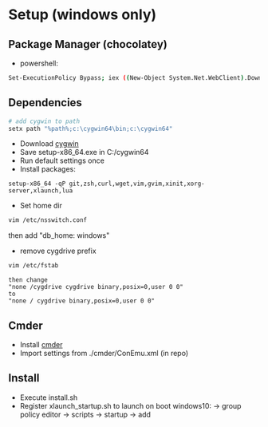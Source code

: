 # Setup (windows only)

## Package Manager (chocolatey)
- powershell:

```bash
Set-ExecutionPolicy Bypass; iex ((New-Object System.Net.WebClient).DownloadString('https://chocolatey.org/install.ps1'))
```

## Dependencies

```bash
# add cygwin to path
setx path "%path%;c:\cygwin64\bin;c:\cygwin64"
```

- Download [cygwin](https://www.cygwin.com/)
- Save setup-x86_64.exe in C:/cygwin64
- Run default settings once
- Install packages:
```
setup-x86_64 -qP git,zsh,curl,wget,vim,gvim,xinit,xorg-server,xlaunch,lua
```

- Set home dir
```bash
vim /etc/nsswitch.conf
```
then add "db_home: windows"

- remove cygdrive prefix
```bash
vim /etc/fstab
```
```
then change
"none /cygdrive cygdrive binary,posix=0,user 0 0"
to
"none / cygdrive binary,posix=0,user 0 0"
```

## Cmder

- Install [cmder](https://github.com/cmderdev/cmder/releases)
- Import settings from ./cmder/ConEmu.xml (in repo)

## Install

* Execute install.sh
* Register xlaunch_startup.sh to launch on boot
  windows10: 
  -> group policy editor
  -> scripts
  -> startup
  -> add
